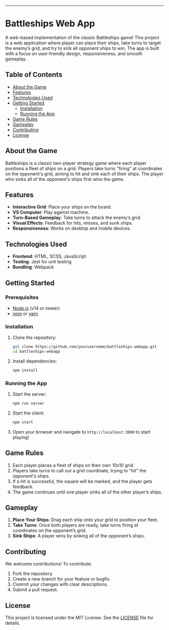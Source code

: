 


---

# Battleships Web App

A web-based implementation of the classic Battleships game! This project is a web application where player can place their ships, take turns to target the enemy’s grid, and try to sink all opponent ships to win. The app is built with a focus on user-friendly design, responsiveness, and smooth gameplay.

## Table of Contents

- [About the Game](#about-the-game)
- [Features](#features)
- [Technologies Used](#technologies-used)
- [Getting Started](#getting-started)
  - [Installation](#installation)
  - [Running the App](#running-the-app)
- [Game Rules](#game-rules)
- [Gameplay](#gameplay)
- [Contributing](#contributing)
- [License](#license)

## About the Game

Battleships is a classic two-player strategy game where each player positions a fleet of ships on a grid. Players take turns "firing" at coordinates on the opponent's grid, aiming to hit and sink each of their ships. The player who sinks all of the opponent's ships first wins the game.

## Features

- **Interactive Grid**: Place your ships on the board.
- **VS Computer**: Play against machine.
- **Turn-Based Gameplay**: Take turns to attack the enemy’s grid.
- **Visual Effects**: Feedback for hits, misses, and sunk ships.
- **Responsiveness**: Works on desktop and mobile devices.
  
## Technologies Used

- **Frontend**: HTML, SCSS, JavaScript 
- **Testing**: Jest for unit testing
- **Bundling**: Webpack

## Getting Started

### Prerequisites

- [Node.js](https://nodejs.org/) (v14 or newer)
- [npm](https://www.npmjs.com/) or [yarn](https://yarnpkg.com/)

### Installation

1. Clone the repository:

   ```bash
   git clone https://github.com/yourusername/battleships-webapp.git
   cd battleships-webapp
   ```

2. Install dependencies:

   ```bash
   npm install
   ```

### Running the App

1. Start the server:

   ```bash
   npm run server
   ```

2. Start the client:

   ```bash
   npm start
   ```

3. Open your browser and navigate to `http://localhost:3000` to start playing!

## Game Rules

1. Each player places a fleet of ships on their own 10x10 grid.
2. Players take turns to call out a grid coordinate, trying to "hit" the opponent's ships.
3. If a hit is successful, the square will be marked, and the player gets feedback.
4. The game continues until one player sinks all of the other player’s ships.

## Gameplay

1. **Place Your Ships**: Drag each ship onto your grid to position your fleet.
2. **Take Turns**: Once both players are ready, take turns firing at coordinates on the opponent’s grid.
3. **Sink Ships**: A player wins by sinking all of the opponent’s ships.

## Contributing

We welcome contributions! To contribute:

1. Fork the repository.
2. Create a new branch for your feature or bugfix.
3. Commit your changes with clear descriptions.
4. Submit a pull request.

## License

This project is licensed under the MIT License. See the [LICENSE](LICENSE) file for details.

